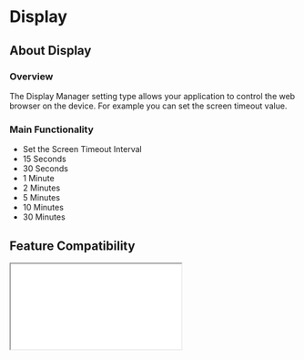# Display

## About Display

### Overview

The Display Manager setting type allows your application to control the web browser on the device. For example you can set the screen timeout value. 

### Main Functionality

* Set the Screen Timeout Interval
 * 15 Seconds 
 * 30 Seconds
 * 1 Minute
 * 2 Minutes
 * 5 Minutes
 * 10 Minutes
 * 30 Minutes


## Feature Compatibility
<iframe src="compare.html#mx=4.3&csp=DisplayMgr&os=All&embed=true"></iframe> 
